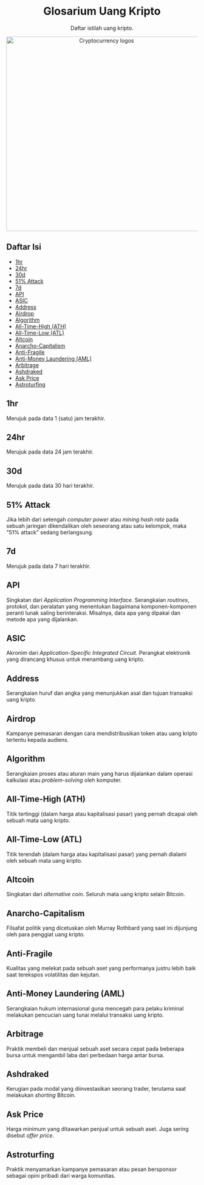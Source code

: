 <center>
<h1>Glosarium Uang Kripto</h1>

<p>Daftar istilah uang kripto.</p>

<a title="voytek pavlik, CC0, via Wikimedia Commons" href="https://commons.wikimedia.org/wiki/File:Cryptocurrency_logos.jpg"><img width="512" alt="Cryptocurrency logos" src="https://upload.wikimedia.org/wikipedia/commons/thumb/b/b8/Cryptocurrency_logos.jpg/512px-Cryptocurrency_logos.jpg"></a>
</center>

## Daftar Isi

- [1hr](#1hr)
- [24hr](#24hr)
- [30d](#30d)
- [51% Attack](#51%-Attack)
- [7d](#7d)
- [API](#API)
- [ASIC](#ASIC)
- [Address](#Address)
- [Airdrop](#Airdrop)
- [Algorithm](#Algorithm)
- [All-Time-High (ATH)](#All-Time-High-(ATH))
- [All-Time-Low (ATL)](#All-Time-Low-(ATL))
- [Altcoin](#Altcoin)
- [Anarcho-Capitalism](#Anarcho-Capitalism)
- [Anti-Fragile](#Anti-Fragile)
- [Anti-Money Laundering (AML)](#Anti-Money-Laundering-(AML))
- [Arbitrage](#Arbitrage)
- [Ashdraked](#Ashdraked)
- [Ask Price](#Ask-Price)
- [Astroturfing](#Astroturfing)

## 1hr
Merujuk pada data 1 (satu) jam terakhir.

## 24hr
Merujuk pada data 24 jam terakhir.

## 30d
Merujuk pada data 30 hari terakhir.

## 51% Attack
Jika lebih dari setengah *computer power* atau *mining hash rate* pada sebuah jaringan dikendalikan oleh seseorang atau satu kelompok, maka "51% attack" sedang berlangsung.

## 7d
Merujuk pada data 7 hari terakhir.

## API
Singkatan dari *Application Programming Interface*. Serangkaian *routines*, protokol, dan peralatan yang menentukan bagaimana komponen-komponen peranti lunak saling berinteraksi. Misalnya, data apa yang dipakai dan metode apa yang dijalankan.

## ASIC
Akronim dari *Application-Specific Integrated Circuit*. Perangkat elektronik yang dirancang khusus untuk menambang uang kripto.

## Address
Serangkaian huruf dan angka yang menunjukkan asal dan tujuan transaksi uang kripto.

## Airdrop
Kampanye pemasaran dengan cara mendistribusikan token atau uang kripto tertentu kepada audiens.

## Algorithm
Serangkaian proses atau aturan main yang harus dijalankan dalam operasi kalkulasi atau *problem-solving* oleh komputer.

## All-Time-High (ATH)
Titik tertinggi (dalam harga atau kapitalisasi pasar) yang pernah dicapai oleh sebuah mata uang kripto.

## All-Time-Low (ATL)
Titik terendah (dalam harga atau kapitalisasi pasar) yang pernah dialami oleh sebuah mata uang kripto.

## Altcoin
Singkatan dari *alternative coin*. Seluruh mata uang kripto selain Bitcoin.

## Anarcho-Capitalism
Filsafat politik yang dicetuskan oleh Murray Rothbard yang saat ini dijunjung oleh para penggiat uang kripto.

## Anti-Fragile
Kualitas yang melekat pada sebuah aset yang performanya justru lebih baik saat terekspos volatilitas dan kejutan.

## Anti-Money Laundering (AML)
Serangkaian hukum internasional guna mencegah para pelaku kriminal melakukan pencucian uang tunai melalui transaksi uang kripto.

## Arbitrage
Praktik membeli dan menjual sebuah aset secara cepat pada beberapa bursa untuk mengambil laba dari perbedaan harga antar bursa.

## Ashdraked
Kerugian pada modal yang diinvestasikan seorang trader, terutama saat melakukan *shorting* Bitcoin.

## Ask Price
Harga minimum yang ditawarkan penjual untuk sebuah aset. Juga sering disebut *offer price*.

## Astroturfing
Praktik menyamarkan kampanye pemasaran atau pesan bersponsor sebagai opini pribadi dari warga komunitas.
